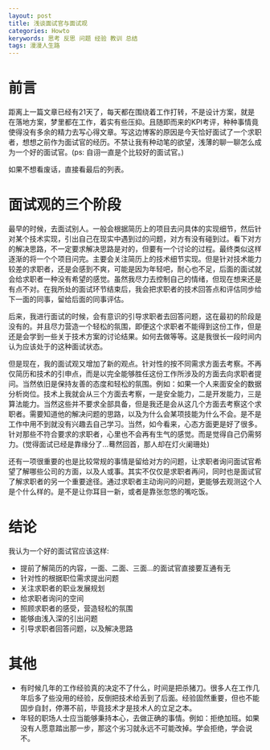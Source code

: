 ```yaml
---
layout: post
title: 浅谈面试官与面试观
categories: Howto
kerywords: 思考 反思 问题 经验 教训 总结
tags: 漫漫人生路
---
```


# 前言

距离上一篇文章已经有21天了，每天都在围绕着工作打转，不是设计方案，就是在落地方案，梦里都在工作，着实有些压抑。且随即而来的KPI考评，种种事情竟使得没有多余的精力去写心得文章。写这边博客的原因是今天恰好面试了一个求职者，想想之前作为面试官的经历。不禁让我有种动笔的欲望，浅薄的聊一聊怎么成为一个好的面试官。(ps: 自诩一直是个比较好的面试官。)

如果不想看废话，直接看最后的列表。

# 面试观的三个阶段

最早的时候，去面试别人。一般会根据简历上的项目去问具体的实现细节，然后针对某个技术实现，引出自己在现实中遇到过的问题，对方有没有碰到过。看下对方的解决思路，不一定要求解决思路是对的，但要有一个讨论的过程。最终类似这样逐渐的将一个个项目问完。主要会关注简历上的技术细节实现。但是针对技术能力较差的求职者，还是会感到不爽，可能是因为年轻吧，耐心也不足，后面的面试就会给求职者一种没有希望的感觉。虽然我尽力去控制自己的情绪，但现在想来还是有点不对。在我所处的面试环节结束后，我会把求职者的技术回答点和评估同步给下一面的同事，留给后面的同事评估。

后来，我进行面试的时候，会有意识的引导求职者去回答问题，这在最初的阶段是没有的。并且尽力营造一个轻松的氛围，即便这个求职者不能得到这份工作，但是还是会学到一些关于技术方案的讨论结果。如何去做等等。这是我很长一段时间内认为应该处于的这种面试状态。

但是现在，我的面试观又增加了新的观点。针对性的按不同需求方面去考察。不再仅简历和技术的引申点，而是以完全能够胜任这份工作所涉及的方面去向求职者提问。当然依旧是保持友善的态度和轻松的氛围。例如：如果一个人来面安全的数据分析岗位。技术上我就会从三个方面去考察，一是安全能力，二是开发能力，三是算法能力。当然这些并不要求全部具备，但是我还是会从这几个方面去考察这个求职者。需要知道他的解决问题的思路，以及为什么会某项技能为什么不会。是不是工作中用不到就没有兴趣去自己学习。当然，如今看来，心态方面更是好了很多。针对那些不符合要求的求职者，心里也不会再有生气的感觉。而是觉得自己仍需努力。(觉得面试已经是靠缘分了...蓦然回首，那人却在灯火阑珊处)

还有一项很重要的也是比较常规的事情是留给对方的问题，让求职者询问面试官希望了解哪些公司的方面，以及人或事。其实不仅仅是求职者再问，同时也是面试官了解求职者的另一个重要途径。通过求职者主动询问的问题，更能够去观测这个人是个什么样的。是不是让你耳目一新，或者是靠张忽悠的嘴吃饭。

# 结论

我认为一个好的面试官应该这样:

* 提前了解简历的内容，一面、二面、三面...的面试官直接要互通有无
* 针对性的根据职位需求提出问题
* 关注求职者的职业发展规划
* 给求职者询问的空间
* 照顾求职者的感受，营造轻松的氛围
* 能够由浅入深的引出问题
* 引导求职者回答问题，以及解决思路

# 其他

* 有时候几年的工作经验真的决定不了什么，时间是把杀猪刀。很多人在工作几年后多了些没用的经验，反倒把技术给丢到了后面。经验固然重要，但也不能固步自封，停滞不前，毕竟技术才是技术人的立足之本。
* 年轻的职场人士应当能够秉持本心，去做正确的事情。例如：拒绝加班。如果没有人愿意踏出那一步，那这个劣习就永远不可能改掉。学会拒绝，学会说不。